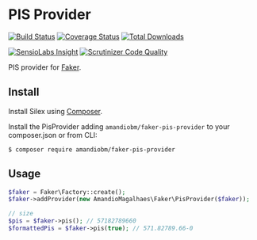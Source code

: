 PIS Provider
====================

[![Build Status](https://img.shields.io/travis/amandiobm/fake-pis-provider.svg?style=flat)](https://travis-ci.org/amandiobm/fake-pis-provider)
[![Coverage Status](https://coveralls.io/repos/github/amandiobm/fake-pis-provider/badge.svg?branch=master)](https://coveralls.io/github/amandiobm/fake-pis-provider?branch=master)
[![Total Downloads](https://img.shields.io/packagist/dt/amandiobm/faker-pis-provider.svg?style=flat)](https://packagist.org/packages/amandiobm/faker-pis-provider)

[![SensioLabs Insight](https://img.shields.io/sensiolabs/i/a22e5509-ca4f-4902-a458-5994123c058f.svg?style=flat)](https://insight.sensiolabs.com/projects/a22e5509-ca4f-4902-a458-5994123c058f)
[![Scrutinizer Code Quality](https://img.shields.io/scrutinizer/g/EmanueleMinotto/PlaceholdItProvider.svg?style=flat)](https://scrutinizer-ci.com/g/EmanueleMinotto/PlaceholdItProvider/)

PIS provider for [Faker](https://github.com/fzaninotto/Faker).

## Install
Install Silex using [Composer](http://getcomposer.org/).

Install the PisProvider adding `amandiobm/faker-pis-provider` to your composer.json or from CLI:

```
$ composer require amandiobm/faker-pis-provider
```

## Usage

```php
$faker = Faker\Factory::create();
$faker->addProvider(new AmandioMagalhaes\Faker\PisProvider($faker));

// size
$pis = $faker->pis(); // 57182789660
$formattedPis = $faker->pis(true); // 571.82789.66-0
```